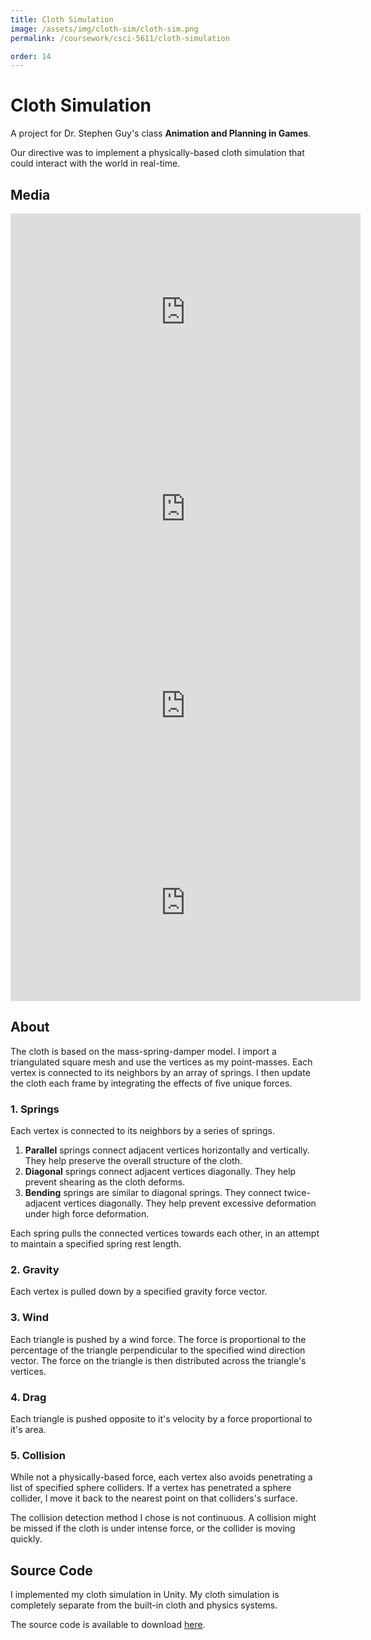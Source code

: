 ```yaml
---
title: Cloth Simulation
image: /assets/img/cloth-sim/cloth-sim.png
permalink: /coursework/csci-5611/cloth-simulation

order: 14
---
```


# Cloth Simulation


A project for Dr. Stephen Guy's class **Animation and Planning in Games**.

Our directive was to implement a physically-based cloth simulation that could interact with the world in real-time.

## Media

<!-- Wind Contribution -->
<iframe width="560" height="315" src="https://www.youtube.com/embed/06mVig4gw7A" frameborder="0" allow="accelerometer; autoplay; encrypted-media; gyroscope; picture-in-picture" allowfullscreen></iframe>

<!-- Air Resistance -->
<iframe width="560" height="315" src="https://www.youtube.com/embed/J_5PoH2mDCg" frameborder="0" allow="accelerometer; autoplay; encrypted-media; gyroscope; picture-in-picture" allowfullscreen></iframe>

<!-- Spring Contributions -->
<iframe width="560" height="315" src="https://www.youtube.com/embed/Vrs03UxBzfc" frameborder="0" allow="accelerometer; autoplay; encrypted-media; gyroscope; picture-in-picture" allowfullscreen></iframe>

<!-- Collision Detection -->
<iframe width="560" height="315" src="https://www.youtube.com/embed/yDs7N-dbP4A" frameborder="0" allow="accelerometer; autoplay; encrypted-media; gyroscope; picture-in-picture" allowfullscreen></iframe>

## About

The cloth is based on the mass-spring-damper model. I import a triangulated square mesh and use the vertices as my point-masses. Each vertex is connected to its neighbors by an array of springs. I then update the cloth each frame by integrating the effects of five unique forces.

### 1. Springs

Each vertex is connected to its neighbors by a series of springs.

1. **Parallel** springs connect adjacent vertices horizontally and vertically. They help preserve the overall structure of the cloth.
2. **Diagonal** springs connect adjacent vertices diagonally. They help prevent shearing as the cloth deforms.
3. **Bending** springs are similar to diagonal springs. They connect twice-adjacent vertices diagonally. They help prevent excessive deformation under high force deformation.

Each spring pulls the connected vertices towards each other, in an attempt to maintain a specified spring rest length.

### 2. Gravity

Each vertex is pulled down by a specified gravity force vector.

### 3. Wind

Each triangle is pushed by a wind force. The force is proportional to the percentage of the triangle perpendicular to the specified wind direction vector. The force on the triangle is then distributed across the triangle's vertices.

### 4. Drag

Each triangle is pushed opposite to it's velocity by a force proportional to it's area.

### 5. Collision

While not a physically-based force, each vertex also avoids penetrating a list of specified sphere colliders. If a vertex has penetrated a sphere collider, I move it back to the nearest point on that colliders's surface.

The collision detection method I chose is not continuous. A collision might be missed if the cloth is under intense force, or the collider is moving quickly.

## Source Code

I implemented my cloth simulation in Unity. My cloth simulation is completely separate from the built-in cloth and physics systems.

The source code is available to download [here](https://github.com/danielshervheim/Cloth-Simulation).
